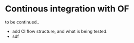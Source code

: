 # Continous integration with OF

to be continued..

* add CI flow structure, and what is being tested.
*   sdf